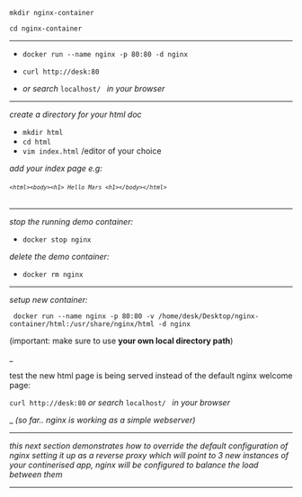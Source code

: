 `mkdir nginx-container`

`cd nginx-container`
<hr>

 - `docker run --name nginx -p 80:80 -d nginx`

 - `curl http://desk:80` 
 - _or_ 
 _search_ `localhost/ ` _in your browser_
<hr>

 _create a directory for your html doc_
 - `mkdir html`
 - `cd html`
 - `vim index.html`   /editor of your choice 
 
 _add your index page e.g:_
###### <code>```<html><body><h1> Hello Mars <h1></body></html>```</code>

<hr>

 _stop the running demo container:_
 - `docker stop nginx`

 _delete the demo container:_
 - `docker rm nginx`
 <hr>

_setup new container:_
```
 docker run --name nginx -p 80:80 -v /home/desk/Desktop/nginx-container/html:/usr/share/nginx/html -d nginx
```

 (important:
make sure to use **your own local directory path**)

_

test the new html page is being served instead of the default nginx welcome page:

 `curl http://desk:80` 
 _or_ 
 _search_ `localhost/ ` _in your browser_

_
_(so far.. nginx is working as a simple webserver)_
<hr>

_this next section demonstrates how to override the default configuration of nginx setting it up as a reverse proxy which will point to 3 new instances of your continerised app, nginx will be configured to balance the load between them_

<hr>